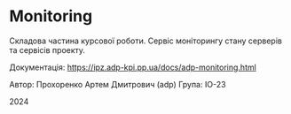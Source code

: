 # Monitoring

Складова частина курсової роботи. Сервіс моніторингу стану серверів та сервісів проекту.

Документація: https://ipz.adp-kpi.pp.ua/docs/adp-monitoring.html

Автор: Прохоренко Артем Дмитрович (adp) Група: ІО-23

2024
